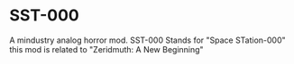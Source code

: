 # SST-000
A mindustry analog horror mod.
SST-000 Stands for "Space STation-000"
this mod is related to "Zeridmuth: A New Beginning"

